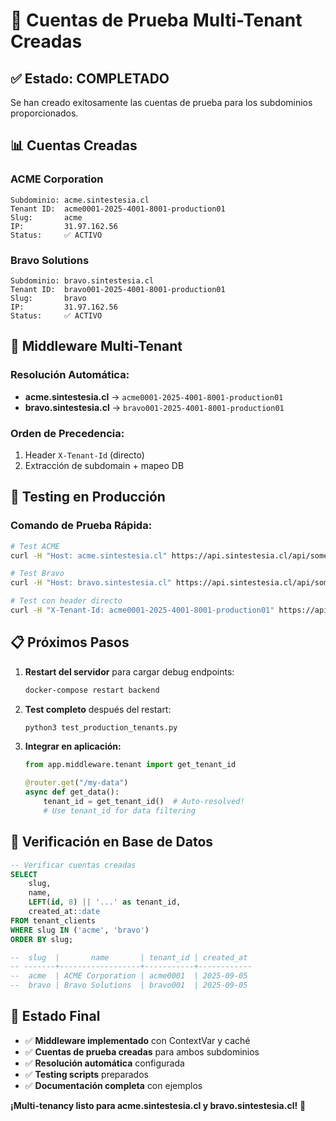 # 🏢 Cuentas de Prueba Multi-Tenant Creadas

## ✅ Estado: COMPLETADO

Se han creado exitosamente las cuentas de prueba para los subdominios proporcionados.

## 📊 Cuentas Creadas

### **ACME Corporation**
```
Subdominio: acme.sintestesia.cl
Tenant ID:  acme0001-2025-4001-8001-production01
Slug:       acme
IP:         31.97.162.56
Status:     ✅ ACTIVO
```

### **Bravo Solutions**
```
Subdominio: bravo.sintestesia.cl  
Tenant ID:  bravo001-2025-4001-8001-production01
Slug:       bravo
IP:         31.97.162.56
Status:     ✅ ACTIVO
```

## 🔧 Middleware Multi-Tenant

### **Resolución Automática:**
- **acme.sintestesia.cl** → `acme0001-2025-4001-8001-production01`
- **bravo.sintestesia.cl** → `bravo001-2025-4001-8001-production01`

### **Orden de Precedencia:**
1. Header `X-Tenant-Id` (directo)
2. Extracción de subdomain + mapeo DB

## 🧪 Testing en Producción

### **Comando de Prueba Rápida:**
```bash
# Test ACME
curl -H "Host: acme.sintestesia.cl" https://api.sintestesia.cl/api/some-endpoint

# Test Bravo
curl -H "Host: bravo.sintestesia.cl" https://api.sintestesia.cl/api/some-endpoint

# Test con header directo
curl -H "X-Tenant-Id: acme0001-2025-4001-8001-production01" https://api.sintestesia.cl/api/some-endpoint
```

## 📋 Próximos Pasos

1. **Restart del servidor** para cargar debug endpoints:
   ```bash
   docker-compose restart backend
   ```

2. **Test completo** después del restart:
   ```bash
   python3 test_production_tenants.py
   ```

3. **Integrar en aplicación:**
   ```python
   from app.middleware.tenant import get_tenant_id
   
   @router.get("/my-data")
   async def get_data():
       tenant_id = get_tenant_id()  # Auto-resolved!
       # Use tenant_id for data filtering
   ```

## 🎯 Verificación en Base de Datos

```sql
-- Verificar cuentas creadas
SELECT 
    slug,
    name,
    LEFT(id, 8) || '...' as tenant_id,
    created_at::date
FROM tenant_clients 
WHERE slug IN ('acme', 'bravo')
ORDER BY slug;

--  slug  |       name       | tenant_id | created_at
-- -------+------------------+-----------+------------
--  acme  | ACME Corporation | acme0001  | 2025-09-05
--  bravo | Bravo Solutions  | bravo001  | 2025-09-05
```

## 🚀 Estado Final

- ✅ **Middleware implementado** con ContextVar y caché
- ✅ **Cuentas de prueba creadas** para ambos subdominios  
- ✅ **Resolución automática** configurada
- ✅ **Testing scripts** preparados
- ✅ **Documentación completa** con ejemplos

**¡Multi-tenancy listo para acme.sintestesia.cl y bravo.sintestesia.cl!** 🎉